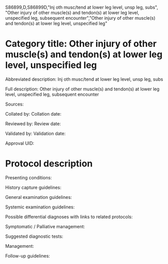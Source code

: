 S86899,D,S86899D,"Inj oth musc/tend at lower leg level, unsp leg, subs", "Other injury of other muscle(s) and tendon(s) at lower leg level, unspecified leg, subsequent encounter","Other injury of other muscle(s) and tendon(s) at lower leg level, unspecified leg"
# Category title: Other injury of other muscle(s) and tendon(s) at lower leg level, unspecified leg

Abbreviated description: Inj oth musc/tend at lower leg level, unsp leg, subs

Full description: Other injury of other muscle(s) and tendon(s) at lower leg level, unspecified leg, subsequent encounter

Sources:

Collated by:
Collation date:

Reviewed by:
Review date:

Validated by:
Validation date:

Approval UID:

# Protocol description

Presenting conditions:

History capture guidelines:

General examination guidelines:

Systemic examination guidelines:

Possible differential diagnoses with links to related protocols:

Symptomatic / Palliative management:

Suggested diagnostic tests:

Management:

Follow-up guidelines:
